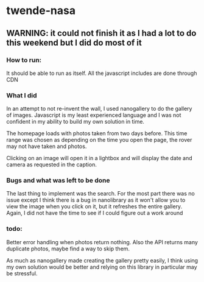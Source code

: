 # twende-nasa

## WARNING: it could not finish it as I had a lot to do this weekend but I did do most of it

### How to run:

It should be able to run as itself. All the javascript includes are done through CDN

### What I did

In an attempt to not re-invent the wall, I used nanogallery to do the gallery of images. Javascript
is my least experienced language and I was not confident in my ability to build my own solution in
time. 

The homepage loads with photos taken from two days before. This time range was chosen as depending on the time you open the page, the rover may not have taken and photos.

Clicking on an image will open it in a lightbox and will display the date and camera as requested in the caption.

### Bugs and what was left to be done

The last thing to implement was the search. For the most part there was no issue except I think there is a bug in nanolibrary as it won't allow you to view the image when you click on it, but it refreshes the entire gallery. Again, I did not have the time to see if I could figure out a work around

### todo:

Better error handling when photos return nothing. Also the API returns many duplicate photos, maybe find a way to skip them.

As much as nanogallery made creating the gallery pretty easily, I think using my own solution would be better and relying on this library in particular may be stressful. 
